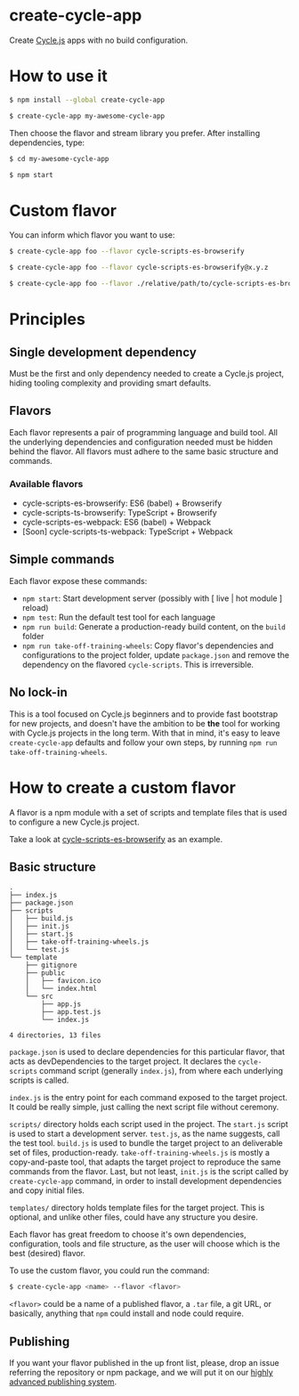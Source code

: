 
# create-cycle-app

Create [Cycle.js](https://cycle.js.org/) apps with no build configuration.

# How to use it

  ```sh
  $ npm install --global create-cycle-app

  $ create-cycle-app my-awesome-cycle-app
  ```

Then choose the flavor and stream library you prefer. After installing dependencies, type:

  ```sh
  $ cd my-awesome-cycle-app

  $ npm start
  ```

# Custom flavor

You can inform which flavor you want to use:

  ```sh
  $ create-cycle-app foo --flavor cycle-scripts-es-browserify

  $ create-cycle-app foo --flavor cycle-scripts-es-browserify@x.y.z

  $ create-cycle-app foo --flavor ./relative/path/to/cycle-scripts-es-browserify
  ```

# Principles

## Single development dependency

Must be the first and only dependency needed to create a Cycle.js project, hiding tooling complexity and providing smart defaults.

## Flavors

Each flavor represents a pair of programming language and build tool. All the underlying dependencies and configuration needed must be hidden behind the flavor. All flavors must adhere to the same basic structure and commands.

### Available flavors

- cycle-scripts-es-browserify: ES6 (babel) + Browserify
- cycle-scripts-ts-browserify: TypeScript + Browserify
- cycle-scripts-es-webpack: ES6 (babel) + Webpack
- [Soon] cycle-scripts-ts-webpack: TypeScript + Webpack

## Simple commands

Each flavor expose these commands:

- `npm start`: Start development server (possibly with [ live | hot module ] reload)
- `npm test`: Run the default test tool for each language
- `npm run build`: Generate a production-ready build content, on the `build` folder
- `npm run take-off-training-wheels`: Copy flavor's dependencies and configurations to the project folder, update `package.json` and remove the dependency on the flavored `cycle-scripts`. This is irreversible.

## No lock-in

This is a tool focused on Cycle.js beginners and to provide fast bootstrap for new projects, and doesn't have the ambition to be **the** tool for working with Cycle.js projects in the long term. With that in mind, it's easy to leave `create-cycle-app` defaults and follow your own steps, by running `npm run take-off-training-wheels`.

# How to create a custom flavor

A flavor is a npm module with a set of scripts and template files that is used to configure a new Cycle.js project.

Take a look at [cycle-scripts-es-browserify](./cycle-scripts-es-browserify) as an example.

## Basic structure

```
.
├── index.js
├── package.json
├── scripts
│   ├── build.js
│   ├── init.js
│   ├── start.js
│   ├── take-off-training-wheels.js
│   └── test.js
└── template
    ├── gitignore
    ├── public
    │   ├── favicon.ico
    │   └── index.html
    └── src
        ├── app.js
        ├── app.test.js
        └── index.js

4 directories, 13 files
```

`package.json` is used to declare dependencies for this particular flavor, that acts as devDependencies to the target project. It declares the `cycle-scripts` command script (generally `index.js`), from where each underlying scripts is called.

`index.js` is the entry point for each command exposed to the target project. It could be really simple, just calling the next script file without ceremony.

`scripts/` directory holds each script used in the project. The `start.js` script is used to start a development server. `test.js`, as the name suggests, call the test tool. `build.js` is used to bundle the target project to an deliverable set of files, production-ready. `take-off-training-wheels.js` is mostly a copy-and-paste tool, that adapts the target project to reproduce the same commands from the flavor. Last, but not least, `init.js` is the script called by `create-cycle-app` command, in order to install development dependencies and copy initial files.

`templates/` directory holds template files for the target project. This is optional, and unlike other files, could have any structure you desire.

Each flavor has great freedom to choose it's own dependencies, configuration, tools and file structure, as the user will choose which is the best (desired) flavor.

To use the custom flavor, you could run the command:

```sh
$ create-cycle-app <name> --flavor <flavor>
```

`<flavor>` could be a name of a published flavor, a `.tar` file, a git URL, or basically, anything that `npm` could install and node could require.

## Publishing

If you want your flavor published in the up front list, please, drop an issue referring the repository or npm package, and we will put it on our [highly advanced publishing system](https://gist.github.com/geovanisouza92/0f33b55f62baca22c6bdb73b56333311).
